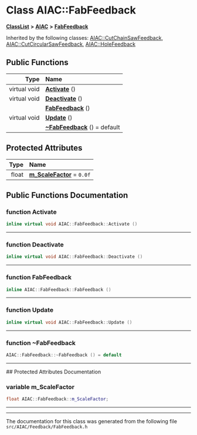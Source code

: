 

# Class AIAC::FabFeedback



[**ClassList**](annotated.md) **>** [**AIAC**](namespaceAIAC.md) **>** [**FabFeedback**](classAIAC_1_1FabFeedback.md)










Inherited by the following classes: [AIAC::CutChainSawFeedback](classAIAC_1_1CutChainSawFeedback.md),  [AIAC::CutCircularSawFeedback](classAIAC_1_1CutCircularSawFeedback.md),  [AIAC::HoleFeedback](classAIAC_1_1HoleFeedback.md)
































## Public Functions

| Type | Name |
| ---: | :--- |
| virtual void | [**Activate**](#function-activate) () <br> |
| virtual void | [**Deactivate**](#function-deactivate) () <br> |
|   | [**FabFeedback**](#function-fabfeedback) () <br> |
| virtual void | [**Update**](#function-update) () <br> |
|   | [**~FabFeedback**](#function-fabfeedback) () = default<br> |








## Protected Attributes

| Type | Name |
| ---: | :--- |
|  float | [**m\_ScaleFactor**](#variable-m_scalefactor)   = `0.0f`<br> |




















## Public Functions Documentation




### function Activate 

```C++
inline virtual void AIAC::FabFeedback::Activate () 
```




<hr>



### function Deactivate 

```C++
inline virtual void AIAC::FabFeedback::Deactivate () 
```




<hr>



### function FabFeedback 

```C++
inline AIAC::FabFeedback::FabFeedback () 
```




<hr>



### function Update 

```C++
inline virtual void AIAC::FabFeedback::Update () 
```




<hr>



### function ~FabFeedback 

```C++
AIAC::FabFeedback::~FabFeedback () = default
```




<hr>
## Protected Attributes Documentation




### variable m\_ScaleFactor 

```C++
float AIAC::FabFeedback::m_ScaleFactor;
```




<hr>

------------------------------
The documentation for this class was generated from the following file `src/AIAC/Feedback/FabFeedback.h`

